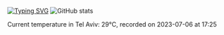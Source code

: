 [![Typing SVG](https://readme-typing-svg.demolab.com?font=Fira+Code&pause=1000&width=435&lines=Hello+%F0%9F%91%8B+welcome+to+my+GitHub+%F0%9F%94%A5)](https://git.io/typing-svg)
![GitHub stats](https://github-readme-stats.vercel.app/api?username=apollner&hide=stars,commits,prs,issues,contribs)




















































































Current temperature in Tel Aviv: 29°C, recorded on 2023-07-06 at 17:25
